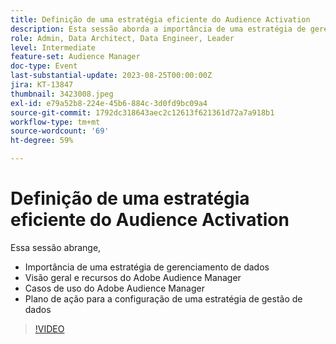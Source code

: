 ```yaml
---
title: Definição de uma estratégia eficiente do Audience Activation
description: Esta sessão aborda a importância de uma estratégia de gerenciamento de dados, apresenta uma visão geral e recursos do Adobe Audience Manager, casos de uso do Adobe Audience Manager e um plano de ação para a configuração de uma estratégia de gerenciamento de dados
role: Admin, Data Architect, Data Engineer, Leader
level: Intermediate
feature-set: Audience Manager
doc-type: Event
last-substantial-update: 2023-08-25T00:00:00Z
jira: KT-13847
thumbnail: 3423008.jpeg
exl-id: e79a52b8-224e-45b6-884c-3d0fd9bc09a4
source-git-commit: 1792dc318643aec2c12613f621361d72a7a918b1
workflow-type: tm+mt
source-wordcount: '69'
ht-degree: 59%

---
```


# Definição de uma estratégia eficiente do Audience Activation

Essa sessão abrange,

- Importância de uma estratégia de gerenciamento de dados
- Visão geral e recursos do Adobe Audience Manager
- Casos de uso do Adobe Audience Manager
- Plano de ação para a configuração de uma estratégia de gestão de dados

>[!VIDEO](https://video.tv.adobe.com/v/3423008/?learn=on)
